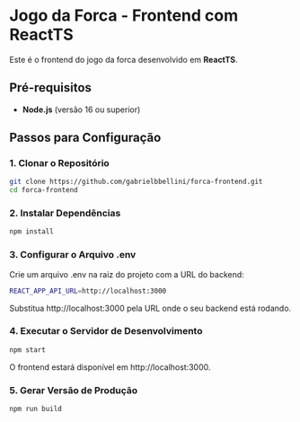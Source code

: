 # Jogo da Forca - Frontend com ReactTS

Este é o frontend do jogo da forca desenvolvido em **ReactTS**.

## Pré-requisitos

- **Node.js** (versão 16 ou superior)

## Passos para Configuração

### 1. Clonar o Repositório

```bash
git clone https://github.com/gabrielbbellini/forca-frontend.git
cd forca-frontend
```

### 2. Instalar Dependências
```bash
npm install
```

### 3. Configurar o Arquivo .env

Crie um arquivo .env na raiz do projeto com a URL do backend:

```bash
REACT_APP_API_URL=http://localhost:3000
```

Substitua http://localhost:3000 pela URL onde o seu backend está rodando.

### 4. Executar o Servidor de Desenvolvimento
```bash
npm start
```

O frontend estará disponível em http://localhost:3000.

### 5. Gerar Versão de Produção
```bash
npm run build
```
